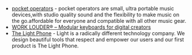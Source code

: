 - [pocket operators](https://teenage.engineering/products/po) - pocket operators are small, ultra portable music devices,with studio quality sound and the flexibility to make music on the go.affordable for everyone and compatible with all other music gear.
- [WORK LOUDER® – Modular keyboards for digital creators](https://worklouder.cc/)
- [The Light Phone](https://www.thelightphone.com/) - Light is a radically different technology company. We design beautiful tools that respect and empower our users and our first product is The Light Phone.